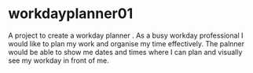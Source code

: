 # workdayplanner01
A project to create a workday planner .
As a busy workday professional I would like to plan my work and organise my time effectively.
The palnner would be able to show me dates and times where I can plan and visually see my workday in front of me.
